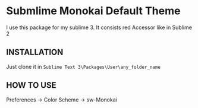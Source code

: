 Submlime Monokai Default Theme
============================

I use this package for my sublime 3. It consists red Accessor like in Sublime 2

INSTALLATION
------------

Just clone it in `Sublime Text 3\Packages\User\any_folder_name`


HOW TO USE
------------

Preferences -> Color Scheme -> sw-Monokai
